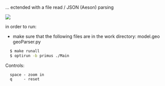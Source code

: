 ... ectended with a file read / JSON (Aeson) parsing

![](https://raw.github.com/madjestic/nu/tree/master/Projects/Haskell/Godika/ouput.png)

in order to run:

- make sure that the following files are in the work directory:
  model.geo
  geoParser.py

```bash
  $ make runall
  $ optirun -b primus ./Main
```

Controls:
```
  space - zoom in
  q     - reset
```